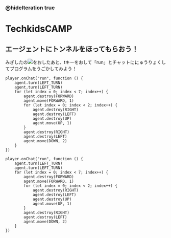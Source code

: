 ### @hideIteration true
# TechkidsCAMP

## エージェントにトンネルをほってもらおう！

みぎしたの![](https://raw.githubusercontent.com/camp-minecraft/TechkidsCampTutorial/master/images/playbutton.png)をおしたあと、tキーをおして「run」とチャットににゅうりょくしてプログラムをうごかしてみよう！

```ghost
player.onChat("run", function () {
    agent.turn(LEFT_TURN)
    agent.turn(LEFT_TURN)
    for (let index = 0; index < 7; index++) {
        agent.destroy(FORWARD)
        agent.move(FORWARD, 1)
        for (let index = 0; index < 2; index++) {
            agent.destroy(RIGHT)
            agent.destroy(LEFT)
            agent.destroy(UP)
            agent.move(UP, 1)
        }
        agent.destroy(RIGHT)
        agent.destroy(LEFT)
        agent.move(DOWN, 2)
    }
})
```

```template
player.onChat("run", function () {
    agent.turn(LEFT_TURN)
    agent.turn(LEFT_TURN)
    for (let index = 0; index < 7; index++) {
        agent.destroy(FORWARD)
        agent.move(FORWARD, 1)
        for (let index = 0; index < 2; index++) {
            agent.destroy(RIGHT)
            agent.destroy(LEFT)
            agent.destroy(UP)
            agent.move(UP, 1)
        }
        agent.destroy(RIGHT)
        agent.destroy(LEFT)
        agent.move(DOWN, 2)
    }
})

```